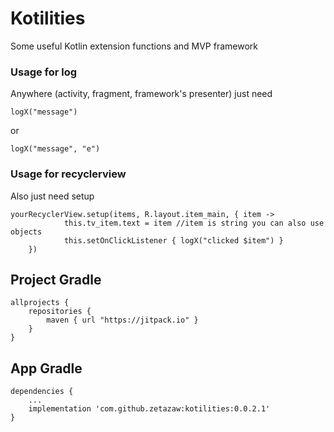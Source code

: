 # Kotilities
Some useful Kotlin extension functions and MVP framework

### Usage for log
Anywhere (activity, fragment, framework's presenter) just need
```
logX("message") 
``` 
or 
```
logX("message", "e") 
```
### Usage for recyclerview
Also just need setup
```
yourRecyclerView.setup(items, R.layout.item_main, { item ->
            this.tv_item.text = item //item is string you can also use objects
            this.setOnClickListener { logX("clicked $item") }
    })
```

## Project Gradle
```
allprojects {
    repositories {
        maven { url "https://jitpack.io" }
    }
}
```
## App Gradle

```
dependencies {
    ...
    implementation 'com.github.zetazaw:kotilities:0.0.2.1'
}
